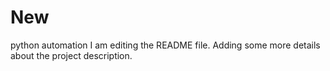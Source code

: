 # New
python automation
I am editing the README file. Adding some more details about the project description.
